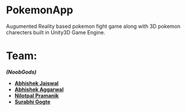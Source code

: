 # PokemonApp
Augumented Reality based pokemon fight game along with 3D pokemon charecters built in Unity3D Game Engine. 

# Team:
***(NoobGods)***
* [**Abhishek Jaiswal**](https://github.com/abshk111)
* [**Abhishek Aggarwal**](https://github.com/)
* [**Nilotpal Pramanik**](https://github.com/goodday451999)
* [**Surabhi Gogte**](https://github.com/)
